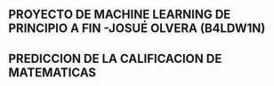 ## PROYECTO DE MACHINE LEARNING DE PRINCIPIO A FIN -JOSUÉ OLVERA (B4LDW1N)
## PREDICCION DE LA CALIFICACION DE MATEMATICAS